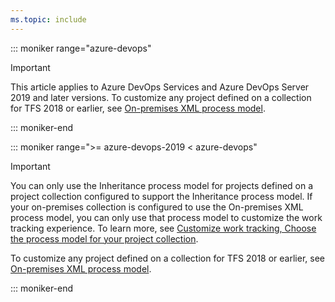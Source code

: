 ```yaml
---
ms.topic: include
---
```



::: moniker range="azure-devops"

> [!IMPORTANT]  
> This article applies to Azure DevOps Services and Azure DevOps Server 2019 and later versions. To customize any project defined on a collection for TFS 2018 or earlier, see [On-premises XML process model](../../../reference/on-premises-xml-process-model.md). 

::: moniker-end

::: moniker range=">= azure-devops-2019 < azure-devops"

> [!IMPORTANT]   
> You can only use the Inheritance process model for projects defined on a project collection configured to support the Inheritance process model. If your on-premises collection is configured to use the On-premises XML process model, you can only use that process model to customize the work tracking experience. To learn more, see [Customize work tracking, Choose the process model for your project collection](../../../reference/customize-work.md?preserve-view=true&view=azure-devops-2019#choose-process-model).  
> 
> To customize any project defined on a collection for TFS 2018 or earlier, see [On-premises XML process model](../../../reference/on-premises-xml-process-model.md).

::: moniker-end